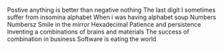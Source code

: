 Postive anything is better than negative nothing
The last digit
I sometimes suffer from insomina
alphabet
When i was having alphabet soup
Numbers
Numbersz
Smile in the mirror
Hexadecimal
Patience and persistence
Inventing a combinations of brains and materials
The success of combination in business
Software is eating the world
